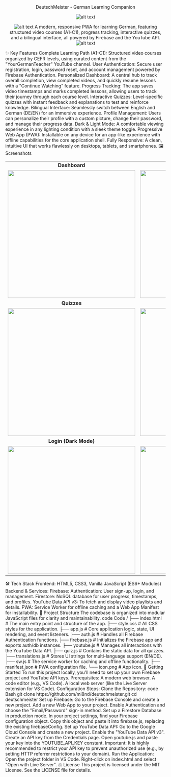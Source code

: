 <div align="center">
DeutschMeister - German Learning Companion

  ![alt text](https://i.ibb.co/tM17qGj6/icon.png)

![alt text](https://img.shields.io/badge/License-MIT-yellow.svg?style=for-the-badge)
A modern, responsive PWA for learning German, featuring structured video courses (A1-C1), progress tracking, interactive quizzes, and a bilingual interface, all powered by Firebase and the YouTube API.
![alt text](https://github.com/mi8nd/deutschmeister/raw/main/demo.gif)
</div>
✨ Key Features
Complete Learning Path (A1-C1): Structured video courses organized by CEFR levels, using curated content from the "YourGermanTeacher" YouTube channel.
User Authentication: Secure user registration, login, password reset, and account management powered by Firebase Authentication.
Personalized Dashboard: A central hub to track overall completion, view completed videos, and quickly resume lessons with a "Continue Watching" feature.
Progress Tracking: The app saves video timestamps and marks completed lessons, allowing users to track their journey through each course level.
Interactive Quizzes: Level-specific quizzes with instant feedback and explanations to test and reinforce knowledge.
Bilingual Interface: Seamlessly switch between English and German (DE/EN) for an immersive experience.
Profile Management: Users can personalize their profile with a custom picture, change their password, and manage their progress data.
Dark & Light Mode: A comfortable viewing experience in any lighting condition with a sleek theme toggle.
Progressive Web App (PWA): Installable on any device for an app-like experience with offline capabilities for the core application shell.
Fully Responsive: A clean, intuitive UI that works flawlessly on desktops, tablets, and smartphones.
🖼️ Screenshots
<div align="center">
<table>
<tr>
<td align="center"><b>Dashboard</b></td>
<td align="center"><b>Video Player</b></td>
</tr>
<tr>
<td><img src="https://github.com/mi8nd/deutschmeister/raw/main/screenshots/dashboard.png" width="400"></td>
<td><img src="https://github.com/mi8nd/deutschmeister/raw/main/screenshots/player.png" width="400"></td>
</tr>
<tr>
<td align="center"><b>Quizzes</b></td>
<td align="center"><b>Profile Page</b></td>
</tr>
<tr>
<td><img src="https://github.com/mi8nd/deutschmeister/raw/main/screenshots/quizzes.png" width="400"></td>
<td><img src="https://github.com/mi8nd/deutschmeister/raw/main/screenshots/profile.png" width="400"></td>
</tr>
<tr>
<td align="center"><b>Login (Dark Mode)</b></td>
<td align="center"><b>Mobile View</b></td>
</tr>
<tr>
<td><img src="https://github.com/mi8nd/deutschmeister/raw/main/screenshots/auth-dark.png" width="400"></td>
<td><img src="https://github.com/mi8nd/deutschmeister/raw/main/screenshots/mobile.png" width="400"></td>
</tr>
</table>
</div>
🛠️ Tech Stack
Frontend: HTML5, CSS3, Vanilla JavaScript (ES6+ Modules)
Backend & Services:
Firebase:
Authentication: User sign-up, login, and management.
Firestore: NoSQL database for user progress, timestamps, and profiles.
YouTube Data API v3: To fetch and display video playlists and details.
PWA: Service Worker for offline caching and a Web App Manifest for installability.
📂 Project Structure
The codebase is organized into modular JavaScript files for clarity and maintainability.
code
Code
/
├── index.html            # The main entry point and structure of the app.
├── style.css             # All CSS styles for the application.
├── app.js                # Core application logic, state, UI rendering, and event listeners.
├── auth.js               # Handles all Firebase Authentication functions.
├── firebase.js           # Initializes the Firebase app and exports auth/db instances.
├── youtube.js            # Manages all interactions with the YouTube Data API.
├── quiz.js               # Contains the static data for all quizzes.
├── translations.js       # Stores UI strings for multi-language support (EN/DE).
├── sw.js                 # The service worker for caching and offline functionality.
├── manifest.json         # PWA configuration file.
└── icon.png              # App icon.
🚀 Getting Started
To run this project locally, you'll need to set up your own Firebase project and YouTube API keys.
Prerequisites:
A modern web browser.
A code editor (e.g., VS Code).
A local web server (like the Live Server extension for VS Code).
Configuration Steps:
Clone the Repository:
code
Bash
git clone https://github.com/mi8nd/deutschmeister.git
cd deutschmeister
Set up Firebase:
Go to the Firebase Console and create a new project.
Add a new Web App to your project.
Enable Authentication and choose the "Email/Password" sign-in method.
Set up a Firestore Database in production mode.
In your project settings, find your Firebase configuration object.
Copy this object and paste it into firebase.js, replacing the existing firebaseConfig.
Set up YouTube Data API:
Go to the Google Cloud Console and create a new project.
Enable the "YouTube Data API v3".
Create an API key from the Credentials page.
Open youtube.js and paste your key into the YOUTUBE_API_KEY constant.
Important: It is highly recommended to restrict your API key to prevent unauthorized use (e.g., by setting HTTP referrer restrictions to your domain).
Run the Application:
Open the project folder in VS Code.
Right-click on index.html and select "Open with Live Server".
⚖️ License
This project is licensed under the MIT License. See the LICENSE file for details.
